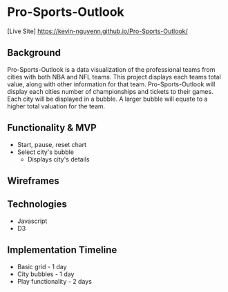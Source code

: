# Pro-Sports-Outlook
[Live Site] https://kevin-nguyenn.github.io/Pro-Sports-Outlook/

## Background
Pro-Sports-Outlook is a data visualization of the professional teams from cities with both NBA and NFL teams. This project displays each teams total value, along with other information for that team. Pro-Sports-Outlook will display each cities number of championships and tickets to their games. Each city will
be displayed in a bubble. A larger bubble will equate to a higher total valuation for the team.

## Functionality & MVP
* Start, pause, reset chart
* Select city's bubble
  * Displays city's details

## Wireframes

## Technologies
* Javascript
* D3

## Implementation Timeline
* Basic grid - 1 day
* City bubbles - 1 day
* Play functionality - 2 days
